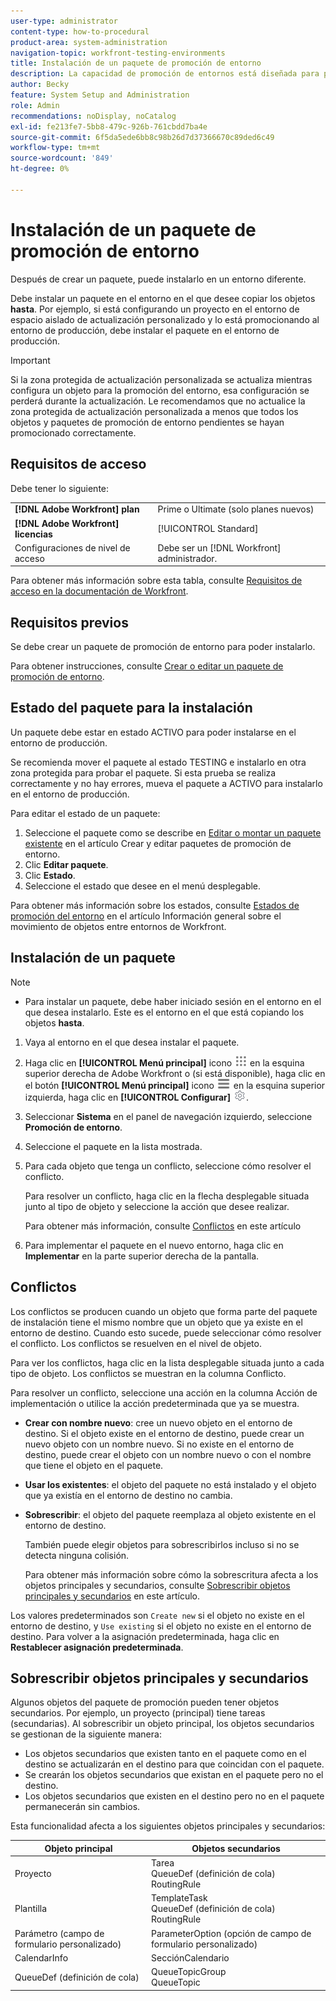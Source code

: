 ```yaml
---
user-type: administrator
content-type: how-to-procedural
product-area: system-administration
navigation-topic: workfront-testing-environments
title: Instalación de un paquete de promoción de entorno
description: La capacidad de promoción de entornos está diseñada para proporcionar la capacidad de mover objetos relacionados con la configuración de un entorno a otro. Obtenga información sobre cómo instalar un paquete de promoción de entorno en un entorno de destino.
author: Becky
feature: System Setup and Administration
role: Admin
recommendations: noDisplay, noCatalog
exl-id: fe213fe7-5bb8-479c-926b-761cbdd7ba4e
source-git-commit: 6f5da5ede6bb8c98b26d7d37366670c89ded6c49
workflow-type: tm+mt
source-wordcount: '849'
ht-degree: 0%

---
```


# Instalación de un paquete de promoción de entorno

Después de crear un paquete, puede instalarlo en un entorno diferente.

Debe instalar un paquete en el entorno en el que desee copiar los objetos **hasta**. Por ejemplo, si está configurando un proyecto en el entorno de espacio aislado de actualización personalizado y lo está promocionando al entorno de producción, debe instalar el paquete en el entorno de producción.

>[!IMPORTANT]
>
>Si la zona protegida de actualización personalizada se actualiza mientras configura un objeto para la promoción del entorno, esa configuración se perderá durante la actualización. Le recomendamos que no actualice la zona protegida de actualización personalizada a menos que todos los objetos y paquetes de promoción de entorno pendientes se hayan promocionado correctamente.

## Requisitos de acceso

Debe tener lo siguiente:

<table>
  <tr>
   <td><strong>[!DNL Adobe Workfront] plan</strong>
   </td>
   <td> Prime o Ultimate (solo planes nuevos)
   </td>
  </tr>
  <tr>
   <td><strong>[!DNL Adobe Workfront] licencias</strong>
   </td>
   <td> [!UICONTROL Standard]
   </td>
  </tr>
   <tr>
   <td>Configuraciones de nivel de acceso
   </td>
   <td>Debe ser un [!DNL Workfront] administrador.
   </td>
  </tr>
</table>

Para obtener más información sobre esta tabla, consulte [Requisitos de acceso en la documentación de Workfront](/help/quicksilver/administration-and-setup/add-users/access-levels-and-object-permissions/access-level-requirements-in-documentation.md).

## Requisitos previos

Se debe crear un paquete de promoción de entorno para poder instalarlo.

Para obtener instrucciones, consulte [Crear o editar un paquete de promoción de entorno](/help/quicksilver/administration-and-setup/set-up-workfront/workfront-testing-environments/environment-promotion-create-package.md).

## Estado del paquete para la instalación

Un paquete debe estar en estado ACTIVO para poder instalarse en el entorno de producción.

Se recomienda mover el paquete al estado TESTING e instalarlo en otra zona protegida para probar el paquete.  Si esta prueba se realiza correctamente y no hay errores, mueva el paquete a ACTIVO para instalarlo en el entorno de producción.

Para editar el estado de un paquete:

1. Seleccione el paquete como se describe en  [Editar o montar un paquete existente](/help/quicksilver/administration-and-setup/set-up-workfront/workfront-testing-environments/environment-promotion-create-package.md#create-or-edit-an-environment-promotion-package) en el artículo Crear y editar paquetes de promoción de entorno.
1. Clic **Editar paquete**.
1. Clic **Estado**.
1. Seleccione el estado que desee en el menú desplegable.

Para obtener más información sobre los estados, consulte [Estados de promoción del entorno](/help/quicksilver/administration-and-setup/set-up-workfront/workfront-testing-environments/environment-promotion-in-wf.md#environment-promotion-statuses) en el artículo Información general sobre el movimiento de objetos entre entornos de Workfront.

## Instalación de un paquete

>[!NOTE]
>
>* Para instalar un paquete, debe haber iniciado sesión en el entorno en el que desea instalarlo. Este es el entorno en el que está copiando los objetos **hasta**.

1. Vaya al entorno en el que desea instalar el paquete.
1. Haga clic en **[!UICONTROL Menú principal]** icono ![Menú principal](/help/_includes/assets/main-menu-icon.png) en la esquina superior derecha de Adobe Workfront o (si está disponible), haga clic en el botón **[!UICONTROL Menú principal]** icono ![Menú principal](/help/_includes/assets/main-menu-icon-left-nav.png) en la esquina superior izquierda, haga clic en **[!UICONTROL Configurar]** ![Icono de configuración](/help/_includes/assets/gear-icon-setup.png).
1. Seleccionar **Sistema** en el panel de navegación izquierdo, seleccione **Promoción de entorno**.
1. Seleccione el paquete en la lista mostrada.
1. Para cada objeto que tenga un conflicto, seleccione cómo resolver el conflicto.

   Para resolver un conflicto, haga clic en la flecha desplegable situada junto al tipo de objeto y seleccione la acción que desee realizar.

   Para obtener más información, consulte [Conflictos](#collisions) en este artículo
1. Para implementar el paquete en el nuevo entorno, haga clic en **Implementar** en la parte superior derecha de la pantalla.

## Conflictos

Los conflictos se producen cuando un objeto que forma parte del paquete de instalación tiene el mismo nombre que un objeto que ya existe en el entorno de destino. Cuando esto sucede, puede seleccionar cómo resolver el conflicto. Los conflictos se resuelven en el nivel de objeto.

Para ver los conflictos, haga clic en la lista desplegable situada junto a cada tipo de objeto. Los conflictos se muestran en la columna Conflicto.

Para resolver un conflicto, seleccione una acción en la columna Acción de implementación o utilice la acción predeterminada que ya se muestra.

* **Crear con nombre nuevo**: cree un nuevo objeto en el entorno de destino. Si el objeto existe en el entorno de destino, puede crear un nuevo objeto con un nombre nuevo. Si no existe en el entorno de destino, puede crear el objeto con un nombre nuevo o con el nombre que tiene el objeto en el paquete.
* **Usar los existentes**: el objeto del paquete no está instalado y el objeto que ya existía en el entorno de destino no cambia.
* **Sobrescribir**: el objeto del paquete reemplaza al objeto existente en el entorno de destino.

  También puede elegir objetos para sobrescribirlos incluso si no se detecta ninguna colisión.

  Para obtener más información sobre cómo la sobrescritura afecta a los objetos principales y secundarios, consulte [Sobrescribir objetos principales y secundarios](#overwriting-parent-and-child-objects) en este artículo.
<!--
* Do not use: The object in the package is not installed in the target environment. If you select Do not use, an error message will appear detailing how this choice will affect other objects or fields.
-->

Los valores predeterminados son `Create new` si el objeto no existe en el entorno de destino, y `Use existing` si el objeto no existe en el entorno de destino. Para volver a la asignación predeterminada, haga clic en **Restablecer asignación predeterminada**.

## Sobrescribir objetos principales y secundarios

Algunos objetos del paquete de promoción pueden tener objetos secundarios. Por ejemplo, un proyecto (principal) tiene tareas (secundarias). Al sobrescribir un objeto principal, los objetos secundarios se gestionan de la siguiente manera:

* Los objetos secundarios que existen tanto en el paquete como en el destino se actualizarán en el destino para que coincidan con el paquete.
* Se crearán los objetos secundarios que existan en el paquete pero no el destino.
* Los objetos secundarios que existen en el destino pero no en el paquete permanecerán sin cambios.

Esta funcionalidad afecta a los siguientes objetos principales y secundarios:

| Objeto principal | Objetos secundarios |
|---|---|
| Proyecto | Tarea<br>QueueDef (definición de cola)<br>RoutingRule |
| Plantilla | TemplateTask<br>QueueDef (definición de cola)<br>RoutingRule |
| Parámetro (campo de formulario personalizado) | ParameterOption (opción de campo de formulario personalizado) |
| CalendarInfo | SecciónCalendario |
| QueueDef (definición de cola) | QueueTopicGroup<br>QueueTopic |


